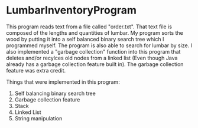 # LumbarInventoryProgram
This program reads text from a file called "order.txt". That text file is composed of the lengths and quantities of lumbar. My program sorts the wood by putting it into a self balanced binary search tree which I programmed myself. The program is also able to search for lumbar by size. I also implemented a "garbage collection" function into this program that deletes and/or recylces old nodes from a linked list (Even though Java already has a garbage collection feature built in). The garbage collection feature was extra credit.

Things that were implemented in this program:
1) Self balancing binary search tree
2) Garbage collection feature
3) Stack
4) Linked List
5) String manipulation

